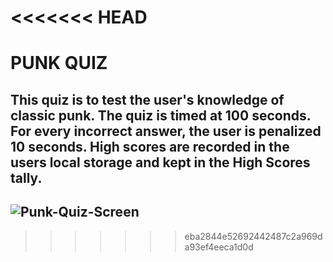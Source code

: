 <<<<<<< HEAD
=======
# PUNK QUIZ


## This quiz is to test the user's knowledge of classic punk. The quiz is timed at 100 seconds. For every incorrect answer, the user is penalized 10 seconds. High scores are recorded in the users local storage and kept in the High Scores tally. 

## ![Punk-Quiz-Screen](https://user-images.githubusercontent.com/124628764/226415887-27166d4e-6b0d-41a2-b55b-c0d64b5adba0.png)
>>>>>>> eba2844e52692442487c2a969da93ef4eeca1d0d

